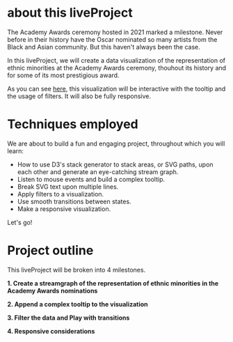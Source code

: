 # about this liveProject

The Academy Awards ceremony hosted in 2021 marked a milestone. Never before in their history have the Oscar nominated so many artists from the Black and Asian community. But this haven't always been the case.

In this liveProject, we will create a data visualization of the representation of ethnic minorities at the Academy Awards ceremony, thouhout its history and for some of its most prestigious award.

As you can see [here](https://manning.box.com/s/9ou2t0oqqmyxmw116ormydlzid0vyap0), this visualization will be interactive with the tooltip and the usage of filters. It will also be fully responsive.


# Techniques employed

We are about to build a fun and engaging project, throughout which you will learn:

* How to use D3's stack generator to stack areas, or SVG paths, upon each other and generate an eye-catching stream graph.
* Listen to mouse events and build a complex tooltip.
* Break SVG text upon multiple lines.
* Apply filters to a visualization.
* Use smooth transitions between states.
* Make a responsive visualization.

Let's go!


# Project outline

This liveProject will be broken into 4 milestones.

**1. Create a streamgraph of the representation of ethnic minorities in the Academy Awards nominations**

**2. Append a complex tooltip to the visualization**

**3. Filter the data and Play with transitions**

**4. Responsive considerations**




